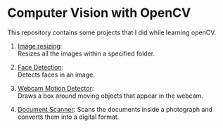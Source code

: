 # Computer Vision with OpenCV

This repository contains some projects that I did while learning openCV.

1. [Image resizing](/document_scanner/):  
    Resizes all the images within a specified folder.

2. [Face Detection](/face_detection/):  
    Detects faces in an image.

3. [Webcam Motion Detector](/webcam_motion_detector/):  
    Draws a box around moving objects that appear in the webcam.

4. [Document Scanner](/document_scanner/):
    Scans the documents inside a photograph and converts them into a digital format.
